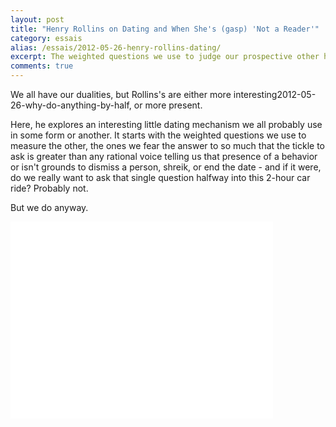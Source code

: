 ```yaml
---
layout: post
title: "Henry Rollins on Dating and When She's (gasp) 'Not a Reader'"
category: essais
alias: /essais/2012-05-26-henry-rollins-dating/
excerpt: The weighted questions we use to judge our prospective other half.
comments: true
---
```


We all have our dualities, but Rollins's are either more interesting2012-05-26-why-do-anything-by-half, or more present.  

Here, he explores an interesting little dating mechanism we all probably use in some form or another. It starts with the weighted questions we use to measure the other, the ones we fear the answer to so much that the tickle to ask is greater than any rational voice telling us that presence of a behavior or isn't grounds to dismiss a person, shreik, or end the date - and if it were, do we really want to ask that single question halfway into this 2-hour car ride? Probably not.  

But we do anyway.  

<iframe width="420" height="315" src="//www.youtube.com/embed/W9S5-EB8dR8" frameborder="0"> </iframe>

<a href="https://plus.google.com/+VincentBarr0?rel=author"></a>